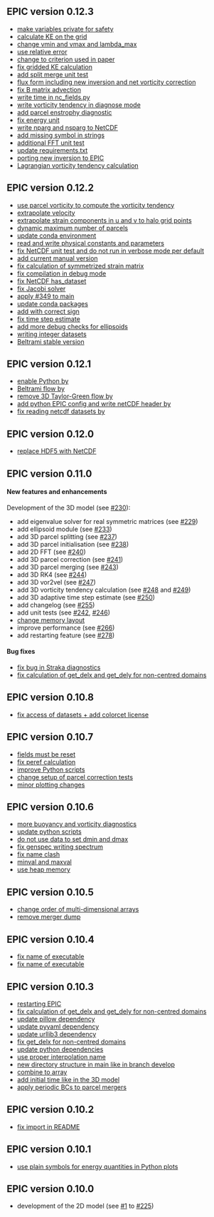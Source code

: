## EPIC version 0.12.3
* [make variables private for safety](https://github.com/matt-frey/epic/pull/359)
* [calculate KE on the grid](https://github.com/matt-frey/epic/pull/358)
* [change vmin and vmax and lambda_max](https://github.com/matt-frey/epic/pull/345)
* [use relative error](https://github.com/matt-frey/epic/pull/360)
* [change to criterion used in paper](https://github.com/matt-frey/epic/pull/344)
* [fix gridded KE calculation](https://github.com/matt-frey/epic/pull/381)
* [add split merge unit test](https://github.com/matt-frey/epic/pull/380)
* [flux form including new inversion and net vorticity correction](https://github.com/matt-frey/epic/pull/379)
* [fix B matrix advection](https://github.com/matt-frey/epic/pull/388)
* [write time in nc_fields.py](https://github.com/matt-frey/epic/pull/389)
* [write vorticity tendency in diagnose mode](https://github.com/matt-frey/epic/pull/390)
* [add parcel enstrophy diagnostic](https://github.com/matt-frey/epic/pull/391)
* [fix energy unit](https://github.com/matt-frey/epic/pull/392)
* [write nparg and nsparg to NetCDF](https://github.com/matt-frey/epic/pull/393)
* [add missing symbol in strings](https://github.com/matt-frey/epic/pull/394)
* [additional FFT unit test](https://github.com/matt-frey/epic/pull/395)
* [update requirements.txt](https://github.com/matt-frey/epic/pull/396)
* [porting new inversion to EPIC](https://github.com/matt-frey/epic/pull/397)
* [Lagrangian vorticity tendency calculation](https://github.com/matt-frey/epic/pull/398)
## EPIC version 0.12.2
* [use parcel vorticity to compute the vorticity tendency](https://github.com/matt-frey/epic/pull/327)
* [extrapolate velocity](https://github.com/matt-frey/epic/pull/333)
* [extrapolate strain components in u and v to halo grid points](https://github.com/matt-frey/epic/pull/336)
* [dynamic maximum number of parcels](https://github.com/matt-frey/epic/pull/334)
* [update conda environment](https://github.com/matt-frey/epic/pull/339)
* [read and write physical constants and parameters](https://github.com/matt-frey/epic/pull/337)
* [fix NetCDF unit test and do not run in verbose mode per default](https://github.com/matt-frey/epic/pull/340)
* [add current manual version](https://github.com/matt-frey/epic/pull/341)
* [fix calculation of symmetrized strain matrix](https://github.com/matt-frey/epic/pull/342)
* [fix compilation in debug mode](https://github.com/matt-frey/epic/pull/343)
* [fix NetCDF has_dataset](https://github.com/matt-frey/epic/pull/348)
* [fix Jacobi solver](https://github.com/matt-frey/epic/pull/349)
* [apply  #349 to main](https://github.com/matt-frey/epic/pull/350)
* [update conda packages](https://github.com/matt-frey/epic/pull/353)
* [add with correct sign](https://github.com/matt-frey/epic/pull/351)
* [fix time step estimate](https://github.com/matt-frey/epic/pull/354)
* [add more debug checks for ellipsoids](https://github.com/matt-frey/epic/pull/355)
* [writing integer datasets](https://github.com/matt-frey/epic/pull/356)
* [Beltrami stable version](https://github.com/matt-frey/epic/pull/357)
## EPIC version 0.12.1
* [enable Python by](https://github.com/matt-frey/epic/pull/328)
* [Beltrami flow by](https://github.com/matt-frey/epic/pull/330)
* [remove 3D Taylor-Green flow by](https://github.com/matt-frey/epic/pull/331)
* [add python EPIC config and write netCDF header by](https://github.com/matt-frey/epic/pull/329)
* [fix reading netcdf datasets by](https://github.com/matt-frey/epic/pull/332)
## EPIC version 0.12.0
* [replace HDF5 with NetCDF](https://github.com/matt-frey/epic/pull/325)
## EPIC version 0.11.0
#### New features and enhancements
Development of the 3D model (see [#230](https://github.com/matt-frey/epic/issues/230)):
* add eigenvalue solver for real symmetric matrices (see [#229](https://github.com/matt-frey/epic/pull/229))
* add ellipsoid module (see [#233](https://github.com/matt-frey/epic/pull/233))
* add 3D parcel splitting (see [#237](https://github.com/matt-frey/epic/pull/237))
* add 3D parcel initialisation (see [#238](https://github.com/matt-frey/epic/pull/238))
* add 2D FFT (see [#240](https://github.com/matt-frey/epic/pull/240))
* add 3D parcel correction (see [#241](https://github.com/matt-frey/epic/pull/241))
* add 3D parcel merging (see [#243](https://github.com/matt-frey/epic/pull/243))
* add 3D RK4 (see [#244](https://github.com/matt-frey/epic/pull/244))
* add 3D vor2vel (see [#247](https://github.com/matt-frey/epic/pull/247))
* add 3D vorticity tendency calculation (see [#248](https://github.com/matt-frey/epic/pull/248) and [#249](https://github.com/matt-frey/epic/pull/249))
* add 3D adaptive time step estimate (see [#250](https://github.com/matt-frey/epic/pull/250))
* add changelog (see [#255](https://github.com/matt-frey/epic/pull/255))
* add unit tests (see [#242](https://github.com/matt-frey/epic/pull/242), [#246](https://github.com/matt-frey/epic/pull/246))
* [change memory layout](https://github.com/matt-frey/epic/pull/264)
* improve performance (see [#266](https://github.com/matt-frey/epic/pull/266))
* add restarting feature (see [#278](https://github.com/matt-frey/epic/pull/278))
#### Bug fixes
* [fix bug in Straka diagnostics](https://github.com/matt-frey/epic/pull/265)
* [fix calculation of get_delx and get_dely for non-centred domains](https://github.com/matt-frey/epic/pull/279)
## EPIC version 0.10.8
* [fix access of datasets + add colorcet license](https://github.com/matt-frey/epic/pull/321)
## EPIC version 0.10.7
* [fields must be reset](https://github.com/matt-frey/epic/pull/315)
* [fix peref calculation](https://github.com/matt-frey/epic/pull/317)
* [improve Python scripts](https://github.com/matt-frey/epic/pull/318)
* [change setup of parcel correction tests](https://github.com/matt-frey/epic/pull/316)
* [minor plotting changes](https://github.com/matt-frey/epic/pull/319)
## EPIC version 0.10.6
* [more buoyancy and vorticity diagnostics](https://github.com/matt-frey/epic/pull/310)
* [update python scripts](https://github.com/matt-frey/epic/pull/308)
* [do not use data to set dmin and dmax](https://github.com/matt-frey/epic/pull/311)
* [fix genspec writing spectrum](https://github.com/matt-frey/epic/pull/309)
* [fix name clash](https://github.com/matt-frey/epic/pull/312)
* [minval and maxval](https://github.com/matt-frey/epic/pull/313)
* [use heap memory](https://github.com/matt-frey/epic/pull/314)
## EPIC version 0.10.5
* [change order of multi-dimensional arrays](https://github.com/matt-frey/epic/pull/302)
* [remove merger dump](https://github.com/matt-frey/epic/pull/304)
## EPIC version 0.10.4
* [fix name of executable](https://github.com/matt-frey/epic/pull/299)
* [fix name of executable](https://github.com/matt-frey/epic/pull/301)
## EPIC version 0.10.3
* [restarting EPIC](https://github.com/matt-frey/epic/pull/278)
* [fix calculation of get_delx and get_dely for non-centred domains](https://github.com/matt-frey/epic/pull/279)
* [update pillow dependency](https://github.com/matt-frey/epic/pull/280)
* [update pyyaml dependency](https://github.com/matt-frey/epic/pull/281)
* [update urllib3 dependency](https://github.com/matt-frey/epic/pull/282)
* [fix get_delx for non-centred domains](https://github.com/matt-frey/epic/pull/283)
* [update python dependencies](https://github.com/matt-frey/epic/pull/285)
* [use proper interpolation name](https://github.com/matt-frey/epic/pull/287)
* [new directory structure in main like in branch develop](https://github.com/matt-frey/epic/pull/291)
* [combine to array](https://github.com/matt-frey/epic/pull/293)
* [add initial time like in the 3D model](https://github.com/matt-frey/epic/pull/295)
* [apply periodic BCs to parcel mergers](https://github.com/matt-frey/epic/pull/298)
## EPIC version 0.10.2
* [fix import in README](https://github.com/matt-frey/epic/commit/fa36d763f9ee9d16c60b9bca58a5bc60e5464105)
## EPIC version 0.10.1
* [use plain symbols for energy quantities in Python plots](https://github.com/matt-frey/epic/commit/9337c95b6851f7f0b7546f7ff40d3acdbad78844)
## EPIC version 0.10.0
* development of the 2D model (see [#1](https://github.com/matt-frey/epic/pull/1) to [#225](https://github.com/matt-frey/epic/pull/225))
